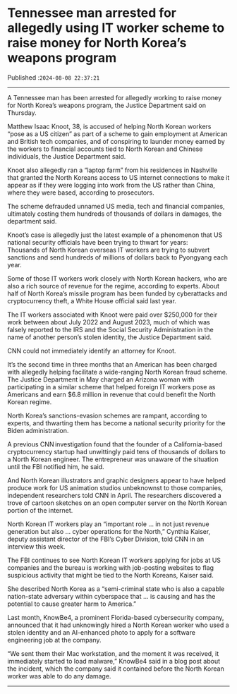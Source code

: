 # Tennessee man arrested for allegedly using IT worker scheme to raise money for North Korea’s weapons program

Published :`2024-08-08 22:37:21`

---

A Tennessee man has been arrested for allegedly working to raise money for North Korea’s weapons program, the Justice Department said on Thursday.

Matthew Isaac Knoot, 38, is accused of helping North Korean workers “pose as a US citizen” as part of a scheme to gain employment at American and British tech companies, and of conspiring to launder money earned by the workers to financial accounts tied to North Korean and Chinese individuals, the Justice Department said.

Knoot also allegedly ran a “laptop farm” from his residences in Nashville that granted the North Koreans access to US internet connections to make it appear as if they were logging into work from the US rather than China, where they were based, according to prosecutors.

The scheme defrauded unnamed US media, tech and financial companies, ultimately costing them hundreds of thousands of dollars in damages, the department said.

Knoot’s case is allegedly just the latest example of a phenomenon that US national security officials have been trying to thwart for years: Thousands of North Korean overseas IT workers are trying to subvert sanctions and send hundreds of millions of dollars back to Pyongyang each year.

Some of those IT workers work closely with North Korean hackers, who are also a rich source of revenue for the regime, according to experts. About half of North Korea’s missile program has been funded by cyberattacks and cryptocurrency theft, a White House official said last year.

The IT workers associated with Knoot were paid over $250,000 for their work between about July 2022 and August 2023, much of which was falsely reported to the IRS and the Social Security Administration in the name of another person’s stolen identity, the Justice Department said.

CNN could not immediately identify an attorney for Knoot.

It’s the second time in three months that an American has been charged with allegedly helping facilitate a wide-ranging North Korean fraud scheme. The Justice Department in May charged an Arizona woman with participating in a similar scheme that helped foreign IT workers pose as Americans and earn $6.8 million in revenue that could benefit the North Korean regime.

North Korea’s sanctions-evasion schemes are rampant, according to experts, and thwarting them has become a national security priority for the Biden administration.

A previous CNN investigation found that the founder of a California-based cryptocurrency startup had unwittingly paid tens of thousands of dollars to a North Korean engineer. The entrepreneur was unaware of the situation until the FBI notified him, he said.

And North Korean illustrators and graphic designers appear to have helped produce work for US animation studios unbeknownst to those companies, independent researchers told CNN in April. The researchers discovered a trove of cartoon sketches on an open computer server on the North Korean portion of the internet.

North Korean IT workers play an “important role … in not just revenue generation but also … cyber operations for the North,” Cynthia Kaiser, deputy assistant director of the FBI’s Cyber Division, told CNN in an interview this week.

The FBI continues to see North Korean IT workers applying for jobs at US companies and the bureau is working with job-posting websites to flag suspicious activity that might be tied to the North Koreans, Kaiser said.

She described North Korea as a “semi-criminal state who is also a capable nation-state adversary within cyberspace that … is causing and has the potential to cause greater harm to America.”

Last month, KnowBe4, a prominent Florida-based cybersecurity company, announced that it had unknowingly hired a North Korean worker who used a stolen identity and an AI-enhanced photo to apply for a software engineering job at the company.

“We sent them their Mac workstation, and the moment it was received, it immediately started to load malware,” KnowBe4 said in a blog post about the incident, which the company said it contained before the North Korean worker was able to do any damage.

---

